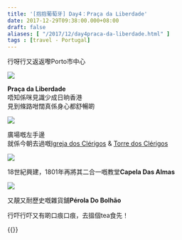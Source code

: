 ```yaml
---
title: '[抱抱葡萄牙] Day4：Praça da Liberdade'
date: 2017-12-29T09:38:00.000+08:00
draft: false
aliases: [ "/2017/12/day4praca-da-liberdade.html" ]
tags : [travel - Portugal]
---
```


行呀行又返返嚟Porto市中心  

[![](https://c1.staticflickr.com/5/4279/35017682294_bdf79284a9_z.jpg)](https://c1.staticflickr.com/5/4279/35017682294_bdf79284a9_z.jpg)

**Praça da Liberdade**  
唔知係咪見識少成日晌香港  
見到條路咁闊真係身心都舒暢啲  

[![](https://c1.staticflickr.com/5/4633/25461906458_ba63863e09_z.jpg)](https://c1.staticflickr.com/5/4633/25461906458_ba63863e09_z.jpg)

廣場嘅左手邊  
就係今朝去過嘅[Igreja dos Clérigos](https://www.hidie.net/2017/12/day4igreja-dos-clerigos.html) & [Torre dos Clérigos](http://www.hidie.net/2017/12/day4torre-dos-clerigos.html)  

[![](https://c1.staticflickr.com/5/4681/24466665637_5deeb6499d_z.jpg)](https://c1.staticflickr.com/5/4681/24466665637_5deeb6499d_z.jpg)

18世紀興建，1801年再將其二合一嘅教堂**Capela Das Almas**  

[![](https://c1.staticflickr.com/5/4240/35817207446_dc4176e445_z.jpg)](https://c1.staticflickr.com/5/4240/35817207446_dc4176e445_z.jpg)

又靚又耐歷史嘅雜貨舖**Pérola Do Bolhão**  
  
行吓行吓又有啲口痕口痕，去搵個tea食先！  
  
  
  

{{<portugal>}}  
